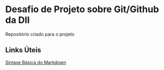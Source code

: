 # Desafio de Projeto sobre Git/Github da DII
Repositório criado para o projeto

## Links Úteis
[Sintaxe Básica do Markdown](https://markdown.net.br/sintaxe-basica/)
